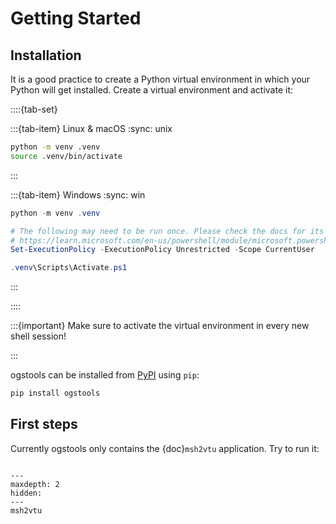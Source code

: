 # Getting Started

## Installation

It is a good practice to create a Python virtual environment in which your
Python will get installed. Create a virtual environment and activate it:

::::{tab-set}

:::{tab-item} Linux & macOS
:sync: unix

```bash
python -m venv .venv
source .venv/bin/activate
```

:::

:::{tab-item} Windows
:sync: win

```powershell
python -m venv .venv

# The following may need to be run once. Please check the docs for its consequences:
# https://learn.microsoft.com/en-us/powershell/module/microsoft.powershell.core/about/about_execution_policiess
Set-ExecutionPolicy -ExecutionPolicy Unrestricted -Scope CurrentUser

.venv\Scripts\Activate.ps1
```

:::

::::

:::{important}
Make sure to activate the virtual environment in every new shell session!

:::

ogstools can be installed from [PyPI](https://pypi.org/project/ogstools/) using
`pip`:

```bash
pip install ogstools
```

## First steps

Currently ogstools only contains the {doc}`msh2vtu` application. Try to run it:

```{command-output} msh2vtu --help
```

```{toctree}
---
maxdepth: 2
hidden:
---
msh2vtu
```
